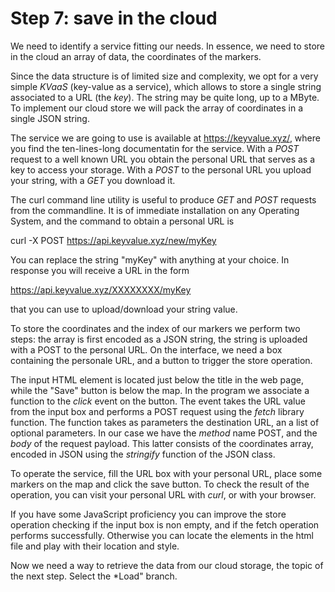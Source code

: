 # Step 7: save in the cloud

We need to identify a service fitting our needs. In essence, we need to store in the cloud an array of data, the coordinates of the markers.

Since the data structure is of limited size and complexity, we opt for a very simple *KVaaS* (key-value as a service), which allows to store a single string associated to a URL (the *key*). The string may be quite long, up to a MByte. To implement our cloud store we will pack the array of coordinates in a single JSON string.

The service we are going to use is available at https://keyvalue.xyz/, where you find the ten-lines-long documentatin for the service. With a *POST* request to a well known URL you obtain the personal URL that serves as a key to access your storage. With a *POST* to the personal URL you upload your string, with a *GET* you download it.

The curl command line utility is useful to produce *GET* and *POST* requests from the commandline. It is of immediate installation on any Operating System, and the command to obtain a personal URL is

  curl -X POST https://api.keyvalue.xyz/new/myKey

You can replace the string "myKey" with anything at your choice. In response you will receive a URL in the form

  https://api.keyvalue.xyz/XXXXXXXX/myKey

that you can use to upload/download your string value.

To store the coordinates and the index of our markers we perform two steps: the array is first encoded as a JSON string, the string is uploaded with a POST to the personal URL. On the interface, we need a box containing the personale URL, and a button to trigger the store operation.

The input HTML element is located just below the title in the web page, while the "Save" button is below the map. In the program we associate a function to the *click* event on the button. The event takes the URL value from the input box and performs a POST request using the *fetch* library function. The function takes as parameters the destination URL, an a list of optional parameters. In our case we have the *method* name POST, and the *body* of the request payload. This latter consists of the coordinates array, encoded in JSON using the *stringify* function of the JSON class.

To operate the service, fill the URL box with your personal URL, place some markers on the map and click the save button. To check the result of the operation, you can visit your personal URL with *curl*, or with your browser.

If you have some JavaScript proficiency you can improve the store operation checking if the input box is non empty, and if the fetch operation performs successfully. Otherwise you can locate the elements in the html file and play with their location and style.

Now we need a way to retrieve the data from our cloud storage, the topic of the next step. Select the *Load" branch. 